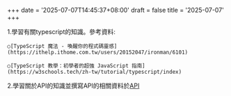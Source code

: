 +++
date = '2025-07-07T14:45:37+08:00'
draft = false
title = '2025-07-07'
+++

1.學習有關typescript的知識。參考資料:
	
	○[TypeScript 魔法 - 喚醒你的程式碼靈感](https://ithelp.ithome.com.tw/users/20152047/ironman/6101)

	○[TypeScript 教學：初學者的超強 JavaScript 指南](https://w3schools.tech/zh-tw/tutorial/typescript/index)

2.學習關於API的知識並撰寫API的相關資料於[API](https://gitlab.inner.advanced-tek.com.tw:8443/work-log-7ac089/post/api/)

